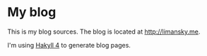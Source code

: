 # My blog

This is my blog sources. The blog is located at http://limansky.me.

I'm using [Hakyll 4](http://jaspervdj.be/hakyll/) to generate blog pages.
